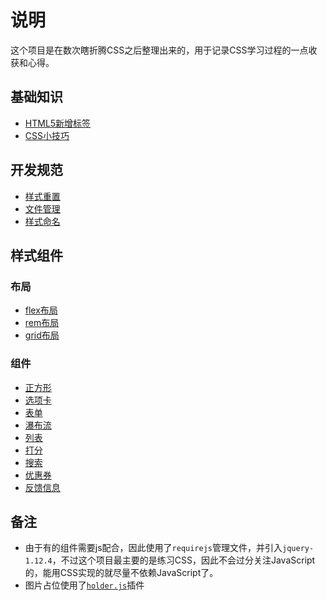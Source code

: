 说明
===
这个项目是在数次瞎折腾CSS之后整理出来的，用于记录CSS学习过程的一点收获和心得。

## 基础知识
* [HTML5新增标签](doc/HTML5新增标签.md)
* [CSS小技巧](doc/CSS小技巧.md)

## 开发规范
* [样式重置](doc/样式重置.md)
* [文件管理](doc/文件管理.md)
* [样式命名](doc/样式命名.md)

## 样式组件
### 布局
* [flex布局](doc/flex布局.md)
* [rem布局](doc/rem布局.md)
* [grid布局](doc/grid布局.md)

### 组件
* [正方形](html/square.html)
* [选项卡](html/tab.html)
* [表单](html/form.html)
* [瀑布流](html/waterfull.html)
* [列表](html/list.html)
* [打分](html/star.html)
* [搜索](html/search.html)
* [优惠券](html/coupon.html)
* [反馈信息](html/msg.html)
    
## 备注
* 由于有的组件需要js配合，因此使用了`requirejs`管理文件，并引入`jquery-1.12.4`，不过这个项目最主要的是练习CSS，因此不会过分关注JavaScript的，能用CSS实现的就尽量不依赖JavaScript了。
* 图片占位使用了[`holder.js`](https://github.com/imsky/holder)插件

